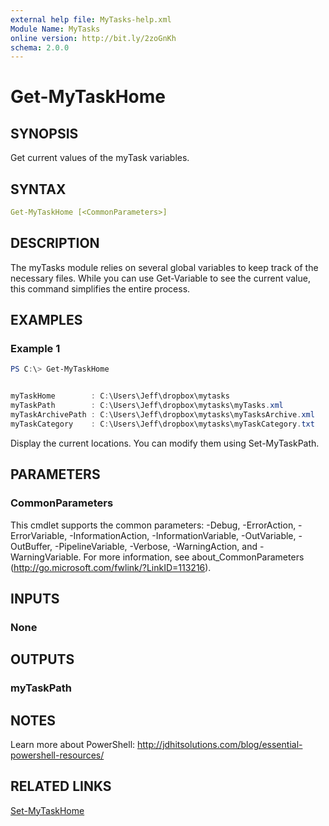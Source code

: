 ```yaml
---
external help file: MyTasks-help.xml
Module Name: MyTasks
online version: http://bit.ly/2zoGnKh
schema: 2.0.0
---
```


# Get-MyTaskHome

## SYNOPSIS

Get current values of the myTask variables.

## SYNTAX

```yaml
Get-MyTaskHome [<CommonParameters>]
```

## DESCRIPTION

The myTasks module relies on several global variables to keep track of the necessary files. While you can use Get-Variable to see the current value, this command simplifies the entire process.

## EXAMPLES

### Example 1

```powershell
PS C:\> Get-MyTaskHome


myTaskHome        : C:\Users\Jeff\dropbox\mytasks
myTaskPath        : C:\Users\Jeff\dropbox\mytasks\myTasks.xml
myTaskArchivePath : C:\Users\Jeff\dropbox\mytasks\myTasksArchive.xml
myTaskCategory    : C:\Users\Jeff\dropbox\mytasks\myTaskCategory.txt
```

Display the current locations. You can modify them using Set-MyTaskPath.

## PARAMETERS

### CommonParameters

This cmdlet supports the common parameters: -Debug, -ErrorAction, -ErrorVariable, -InformationAction, -InformationVariable, -OutVariable, -OutBuffer, -PipelineVariable, -Verbose, -WarningAction, and -WarningVariable.
For more information, see about_CommonParameters (http://go.microsoft.com/fwlink/?LinkID=113216).

## INPUTS

### None

## OUTPUTS

### myTaskPath

## NOTES

Learn more about PowerShell:
http://jdhitsolutions.com/blog/essential-powershell-resources/

## RELATED LINKS

[Set-MyTaskHome](Set-MyTasksHome.md)
